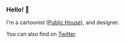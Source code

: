 ### Hello! 👋

I'm a cartoonist ([Public House](http://www.thepublichouse.net/)), and
designer.

You can also find on [Twitter](https://twitter.com/thepru).

